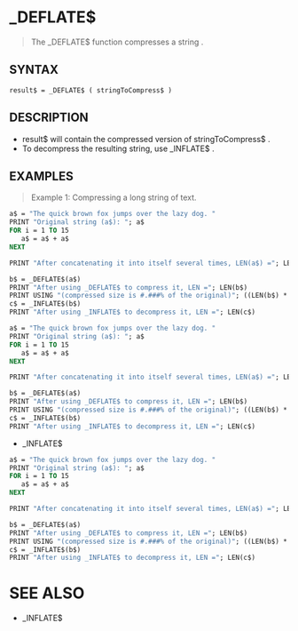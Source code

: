 # _DEFLATE$
> The _DEFLATE$ function compresses a string .

## SYNTAX
`result$ = _DEFLATE$ ( stringToCompress$ )`

## DESCRIPTION
* result$ will contain the compressed version of stringToCompress$ .
* To decompress the resulting string, use _INFLATE$ .


## EXAMPLES
> Example 1: Compressing a long string of text.

```vb
a$ = "The quick brown fox jumps over the lazy dog. "
PRINT "Original string (a$): "; a$
FOR i = 1 TO 15
   a$ = a$ + a$
NEXT

PRINT "After concatenating it into itself several times, LEN(a$) ="; LEN(a$)

b$ = _DEFLATE$(a$)
PRINT "After using _DEFLATE$ to compress it, LEN ="; LEN(b$)
PRINT USING "(compressed size is #.###% of the original)"; ((LEN(b$) * 100) / LEN(a$))
c$ = _INFLATE$(b$)
PRINT "After using _INFLATE$ to decompress it, LEN ="; LEN(c$)
```


```vb
a$ = "The quick brown fox jumps over the lazy dog. "
PRINT "Original string (a$): "; a$
FOR i = 1 TO 15
   a$ = a$ + a$
NEXT

PRINT "After concatenating it into itself several times, LEN(a$) ="; LEN(a$)

b$ = _DEFLATE$(a$)
PRINT "After using _DEFLATE$ to compress it, LEN ="; LEN(b$)
PRINT USING "(compressed size is #.###% of the original)"; ((LEN(b$) * 100) / LEN(a$))
c$ = _INFLATE$(b$)
PRINT "After using _INFLATE$ to decompress it, LEN ="; LEN(c$)
```

* _INFLATE$

```vb
a$ = "The quick brown fox jumps over the lazy dog. "
PRINT "Original string (a$): "; a$
FOR i = 1 TO 15
   a$ = a$ + a$
NEXT

PRINT "After concatenating it into itself several times, LEN(a$) ="; LEN(a$)

b$ = _DEFLATE$(a$)
PRINT "After using _DEFLATE$ to compress it, LEN ="; LEN(b$)
PRINT USING "(compressed size is #.###% of the original)"; ((LEN(b$) * 100) / LEN(a$))
c$ = _INFLATE$(b$)
PRINT "After using _INFLATE$ to decompress it, LEN ="; LEN(c$)
```



# SEE ALSO
* _INFLATE$

